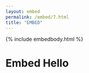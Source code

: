 ```yaml
---
layout: embed
permalink: /embed/7.html
title: "EMBED"
---
```


<style>

</style>

{% include embedbody.html %}

<h1>Embed Hello</h1>

<script>

</script>
